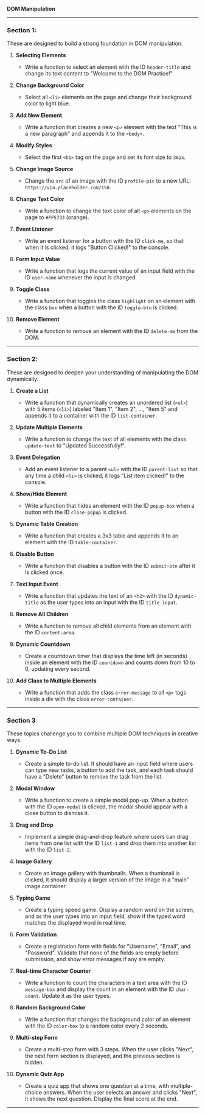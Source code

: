 **DOM Manipulation**

---

### **Section 1:**
These are designed to build a strong foundation in DOM manipulation.

1. **Selecting Elements**  
   - Write a function to select an element with the ID `header-title` and change its text content to "Welcome to the DOM Practice!"

2. **Change Background Color**  
   - Select all `<li>` elements on the page and change their background color to light blue.

3. **Add New Element**  
   - Write a function that creates a new `<p>` element with the text "This is a new paragraph" and appends it to the `<body>`.

4. **Modify Styles**  
   - Select the first `<h1>` tag on the page and set its font size to `36px`.

5. **Change Image Source**  
   - Change the `src` of an image with the ID `profile-pic` to a new URL: `https://via.placeholder.com/150`.

6. **Change Text Color**  
   - Write a function to change the text color of all `<p>` elements on the page to `#FF5733` (orange).

7. **Event Listener**  
   - Write an event listener for a button with the ID `click-me`, so that when it is clicked, it logs "Button Clicked!" to the console.

8. **Form Input Value**  
   - Write a function that logs the current value of an input field with the ID `user-name` whenever the input is changed.

9. **Toggle Class**  
   - Write a function that toggles the class `highlight` on an element with the class `box` when a button with the ID `toggle-btn` is clicked.

10. **Remove Element**  
    - Write a function to remove an element with the ID `delete-me` from the DOM.

---

### **Section 2:**
These are designed to deepen your understanding of manipulating the DOM dynamically.

1. **Create a List**  
   - Write a function that dynamically creates an unordered list (`<ul>`) with 5 items (`<li>`) labeled "Item 1", "Item 2", ..., "Item 5" and appends it to a container with the ID `list-container`.

2. **Update Multiple Elements**  
   - Write a function to change the text of all elements with the class `update-text` to "Updated Successfully!".

3. **Event Delegation**  
   - Add an event listener to a parent `<ul>` with the ID `parent-list` so that any time a child `<li>` is clicked, it logs "List item clicked!" to the console.

4. **Show/Hide Element**  
   - Write a function that hides an element with the ID `popup-box` when a button with the ID `close-popup` is clicked.

5. **Dynamic Table Creation**  
   - Write a function that creates a 3x3 table and appends it to an element with the ID `table-container`.

6. **Disable Button**  
   - Write a function that disables a button with the ID `submit-btn` after it is clicked once.

7. **Text Input Event**  
   - Write a function that updates the text of an `<h2>` with the ID `dynamic-title` as the user types into an input with the ID `title-input`.

8. **Remove All Children**  
   - Write a function to remove all child elements from an element with the ID `content-area`.

9. **Dynamic Countdown**  
   - Create a countdown timer that displays the time left (in seconds) inside an element with the ID `countdown` and counts down from 10 to 0, updating every second.

10. **Add Class to Multiple Elements**  
    - Write a function that adds the class `error-message` to all `<p>` tags inside a div with the class `error-container`.

---

### **Section 3**
These topics challenge you to combine multiple DOM techniques in creative ways.

1. **Dynamic To-Do List**  
   - Create a simple to-do list. It should have an input field where users can type new tasks, a button to add the task, and each task should have a "Delete" button to remove the task from the list.

2. **Modal Window**  
   - Write a function to create a simple modal pop-up. When a button with the ID `open-modal` is clicked, the modal should appear with a close button to dismiss it.

3. **Drag and Drop**  
   - Implement a simple drag-and-drop feature where users can drag items from one list with the ID `list-1` and drop them into another list with the ID `list-2`.

4. **Image Gallery**  
   - Create an image gallery with thumbnails. When a thumbnail is clicked, it should display a larger version of the image in a "main" image container.

5. **Typing Game**  
   - Create a typing speed game. Display a random word on the screen, and as the user types into an input field, show if the typed word matches the displayed word in real time.

6. **Form Validation**  
   - Create a registration form with fields for "Username", "Email", and "Password". Validate that none of the fields are empty before submission, and show error messages if any are empty.

7. **Real-time Character Counter**  
   - Write a function to count the characters in a text area with the ID `message-box` and display the count in an element with the ID `char-count`. Update it as the user types.

8. **Random Background Color**  
   - Write a function that changes the background color of an element with the ID `color-box` to a random color every 2 seconds.

9. **Multi-step Form**  
   - Create a multi-step form with 3 steps. When the user clicks "Next", the next form section is displayed, and the previous section is hidden.

10. **Dynamic Quiz App**  
    - Create a quiz app that shows one question at a time, with multiple-choice answers. When the user selects an answer and clicks "Next", it shows the next question. Display the final score at the end.

---
